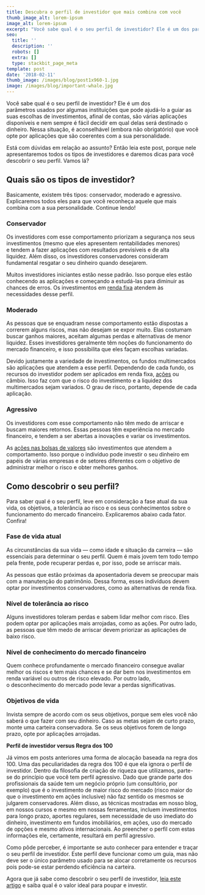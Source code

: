 ```yaml
---
title: Descubra o perfil de investidor que mais combina com você
thumb_image_alt: lorem-ipsum
image_alt: lorem-ipsum
excerpt: "Você sabe qual é o seu perfil de investidor? Ele é um dos parâmetros\_usados por algumas instituições que pode ajudá-lo a\_guiar as suas escolhas de investimentos"
seo:
  title: ''
  description: ''
  robots: []
  extra: []
  type: stackbit_page_meta
template: post
date: '2018-02-11'
thumb_image: /images/blog/post1x960-1.jpg
image: /images/blog/important-whale.jpg
---
```

Você sabe qual é o seu perfil de investidor? Ele é um dos parâmetros usados por algumas instituições que pode ajudá-lo a guiar as suas escolhas de investimentos, afinal de contas, são várias aplicações disponíveis e nem sempre é fácil decidir em qual delas será destinado o dinheiro. Nessa situação, é aconselhável (embora não obrigatório) que você opte por aplicações que são coerentes com a sua personalidade.

Está com dúvidas em relação ao assunto? Então leia este post, porque nele apresentaremos todos os tipos de investidores e daremos dicas para você descobrir o seu perfil. Vamos lá?

## **Quais são os tipos de investidor?**

Basicamente, existem três tipos: conservador, moderado e agressivo. Explicaremos todos eles para que você reconheça aquele que mais combina com a sua personalidade. Continue lendo!

### Conservador

Os investidores com esse comportamento priorizam a segurança nos seus investimentos (mesmo que eles apresentem rentabilidades menores) e tendem a fazer aplicações com resultados previsíveis e de alta liquidez. Além disso, os investidores conservadores consideram fundamental resgatar o seu dinheiro quando desejarem.

Muitos investidores iniciantes estão nesse padrão. Isso porque eles estão conhecendo as aplicações e começando a estudá-las para diminuir as chances de erros. Os investimentos em [renda fixa](https://saudemaisacao.com.br/blog/voce-sabe-quanto-investir-em-renda-fixa/) atendem às necessidades desse perfil.

### Moderado

As pessoas que se enquadram nesse comportamento estão dispostas a correrem alguns riscos, mas não desejam se expor muito. Elas costumam buscar ganhos maiores, aceitam algumas perdas e alternativas de menor liquidez. Esses investidores geralmente têm noções do funcionamento do mercado financeiro, e isso possibilita que eles façam escolhas variadas.

Devido justamente a variedade de investimentos, os fundos multimercados são aplicações que atendem a esse perfil. Dependendo de cada fundo, os recursos do investidor podem ser aplicados em renda fixa, [ações](https://saudemaisacao.com.br/blog/como-escolher-as-melhores-acoes-para-investir/) ou câmbio. Isso faz com que o risco do investimento e a liquidez dos multimercados sejam variados. O grau de risco, portanto, depende de cada aplicação.

### Agressivo

Os investidores com esse comportamento não têm medo de arriscar e buscam maiores retornos. Essas pessoas têm experiência no mercado financeiro, e tendem a ser abertas a inovações e variar os investimentos.

As [ações nas bolsas de valores](https://saudemaisacao.com.br/blog/como-aplicar-na-bolsa-de-valores-pela-primeira-vez/) são investimentos que atendem a comportamento. Isso porque o indivíduo pode investir o seu dinheiro em papéis de várias empresas e de setores diferentes com o objetivo de administrar melhor o risco e obter melhores ganhos.

## **Como descobrir o seu perfil?**&#xA;&#xA;

Para saber qual é o seu perfil, leve em consideração a fase atual da sua vida, os objetivos, a tolerância ao risco e os seus conhecimentos sobre o funcionamento do mercado financeiro. Explicaremos abaixo cada fator. Confira!

### Fase de vida atual

As circunstâncias da sua vida — como idade e situação da carreira — são essenciais para determinar o seu perfil. Quem é mais jovem tem todo tempo pela frente, pode recuperar perdas e, por isso, pode se arriscar mais.

As pessoas que estão próximas da aposentadoria devem se preocupar mais com a manutenção do patrimônio. Dessa forma, esses indivíduos devem optar por investimentos conservadores, como as alternativas de renda fixa.

### Nível de tolerância ao risco

Alguns investidores toleram perdas e sabem lidar melhor com risco. Eles podem optar por aplicações mais arrojadas, como as ações. Por outro lado, as pessoas que têm medo de arriscar devem priorizar as aplicações de baixo risco.

### Nível de conhecimento do mercado financeiro

Quem conhece profundamente o mercado financeiro consegue avaliar melhor os riscos e tem mais chances e se dar bem nos investimentos em renda variável ou outros de risco elevado. Por outro lado, o desconhecimento do mercado pode levar a perdas significativas.

### Objetivos de vida

Invista sempre de acordo com os seus objetivos, porque sem eles você não saberá o que fazer com seu dinheiro. Caso as metas sejam de curto prazo, monte uma carteira conservadora. Se os seus objetivos forem de longo prazo, opte por aplicações arrojadas.

**Perfil de investidor versus Regra dos 100**

Já vimos em posts anteriores uma forma de alocação baseada na regra dos 100. Uma das peculiaridades da regra dos 100 é que ela ignora o perfil de investidor. Dentro da filosofia de criação de riqueza que utilizamos, parte-se do princípio que você tem perfil agressivo. Dado que grande parte dos profissionais da saúde tem um negócio próprio (um consultório, por exemplo) que é o investimento de maior risco do mercado (risco maior do que o investimento em ações inclusive) não faz sentido os mesmos se julgarem conservadores. Além disso, as técnicas mostradas em nosso blog, em nossos cursos e mesmo em nossas ferramentas, incluem investimentos para longo prazo, aportes regulares, sem necessidade de uso imediato do dinheiro, investimento em fundos imobiliários, em ações, uso do mercado de opções e mesmo ativos internacionais. Ao preencher o perfil com estas informações ele, certamente, resultará em perfil agressivo.

Como pôde perceber, é importante se auto conhecer para entender e traçar o seu perfil de investidor. Este perfil deve funcionar como um guia, mas não deve ser o único parâmetro usado para se alocar corretamente os recursos pois pode-se estar perdendo eficiência na carteira.

Agora que já sabe como descobrir o seu perfil de investidor, [leia este artigo](https://saudemaisacao.com.br/blog/investimento-mensal-qual-o-valor-ideal-para-poupar-e-investir/) e saiba qual é o valor ideal para poupar e investir.
